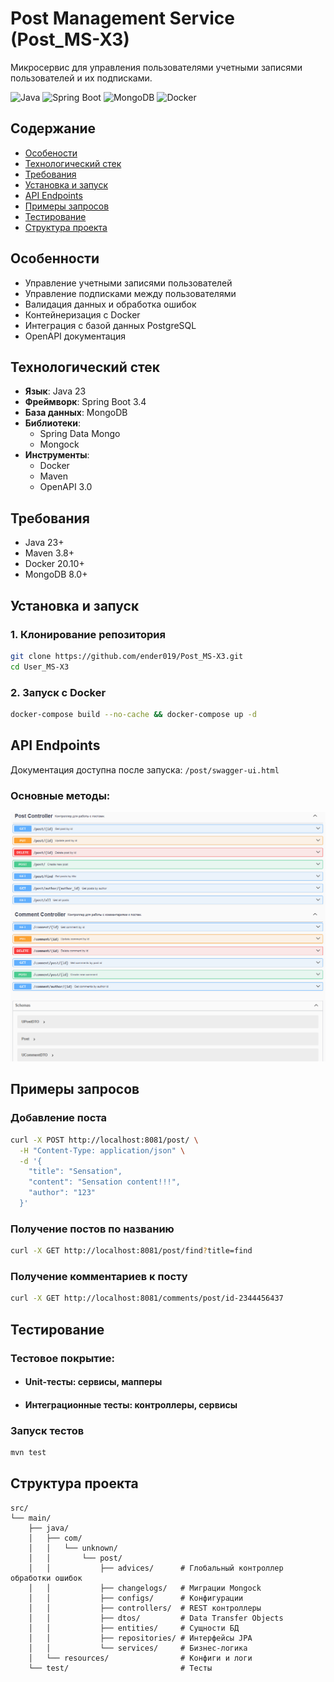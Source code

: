 # Post Management Service (Post_MS-X3)
Микросервис для управления пользователями учетными записями пользователей и их подписками.

![Java](https://img.shields.io/badge/Java-17-blue)
![Spring Boot](https://img.shields.io/badge/Spring_Boot-3.1-green)
![MongoDB](https://img.shields.io/badge/MongoDB-8-green)
![Docker](https://img.shields.io/badge/Docker-✓-lightblue)

## Содержание
- [Особености](#особенности)
- [Технологический стек](#технологический-стек)
- [Требования](#требования)
- [Установка и запуск](#установка-и-запуск)
- [API Endpoints](#api-endpoints)
- [Примеры запросов](#примеры-запросов)
- [Тестирование](#тестирование)
- [Структура проекта](#структура-проекта)

## Особенности
- Управление учетными записями пользователей
- Управление подписками между пользователями
- Валидация данных и обработка ошибок
- Контейнеризация с Docker
- Интеграция с базой данных PostgreSQL
- OpenAPI документация

## Технологический стек
- **Язык**: Java 23
- **Фреймворк**: Spring Boot 3.4
- **База данных**: MongoDB
- **Библиотеки**:
    - Spring Data Mongo
    - Mongock
- **Инструменты**:
    - Docker
    - Maven
    - OpenAPI 3.0

## Требования
- Java 23+
- Maven 3.8+
- Docker 20.10+
- MongoDB 8.0+

## Установка и запуск

### 1. Клонирование репозитория
```bash
git clone https://github.com/ender019/Post_MS-X3.git
cd User_MS-X3
```
### 2. Запуск с Docker
```bash
docker-compose build --no-cache && docker-compose up -d
```

## API Endpoints
Документация доступна после запуска: ```/post/swagger-ui.html```

### Основные методы:
![img.png](readme_files/img.png)

## Примеры запросов
### Добавление поста
```bash
curl -X POST http://localhost:8081/post/ \
  -H "Content-Type: application/json" \
  -d '{
    "title": "Sensation",
    "content": "Sensation content!!!",
    "author": "123"
  }'
```

### Получение постов по названию
```bash
curl -X GET http://localhost:8081/post/find?title=find
```
### Получение комментариев к посту
```bash
curl -X GET http://localhost:8081/comments/post/id-2344456437
```

## Тестирование
### Тестовое покрытие:

- #### Unit-тесты: сервисы, мапперы
- #### Интеграционные тесты: контроллеры, сервисы

### Запуск тестов

```bash
mvn test
```

## Структура проекта
```
src/
└── main/
    ├── java/
    │   ├── com/
    │   │   └── unknown/
    │   │       └── post/
    │   │           ├── advices/      # Глобальный контроллер обработки ошибок
    │   │           ├── changelogs/   # Миграции Mongock
    │   │           ├── configs/      # Конфигурации
    │   │           ├── controllers/  # REST контроллеры
    │   │           ├── dtos/         # Data Transfer Objects
    │   │           ├── entities/     # Сущности БД
    │   │           ├── repositories/ # Интерфейсы JPA
    │   │           └── services/     # Бизнес-логика
    │   └── resources/                # Конфиги и логи
    └── test/                         # Тесты
```